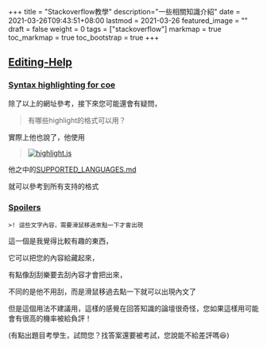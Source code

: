 +++
title = "Stackoverflow教學"
description="一些相關知識介紹"
date = 2021-03-26T09:43:51+08:00
lastmod = 2021-03-26
featured_image = ""
draft = false
weight = 0
tags = ["stackoverflow"]
markmap = true
toc_markmap = true
toc_bootstrap = true
+++


## [Editing-Help](https://stackoverflow.com/editing-help)

### [Syntax highlighting for coe](https://stackoverflow.com/editing-help#syntax-highlighting)

除了以上的網址參考，接下來您可能還會有疑問，

> 有哪些highlight的格式可以用？

實際上他也說了，他使用

> [![highlight.js](https://github-readme-stats.vercel.app/api/pin/?username=highlightjs&repo=highlight.js)](https://github.com/highlightjs/highlight.js/)

他之中的[SUPPORTED_LANGUAGES.md](https://github.com/highlightjs/highlight.js/blob/main/SUPPORTED_LANGUAGES.md)

就可以參考到所有支持的格式


### [Spoilers](https://stackoverflow.com/editing-help#spoilers)

```>! 這些文字內容，需要滑鼠移過來點一下才會出現```

這一個是我覺得比較有趣的東西，

它可以把您的內容給藏起來，

有點像刮刮樂要去刮內容才會把出來，

不同的是他不用刮，而是滑鼠移過去點一下就可以出現內文了

但是這個用法不建議用，這樣的感覺在回答知識的論壇很奇怪，您如果這樣用可能會有很高的機率被給負評！

(有點出題目考學生，試問您？找答案還要被考試，您說能不給差評嗎😆)


